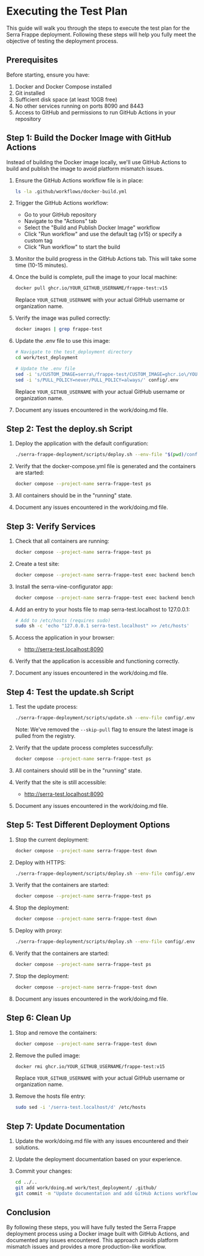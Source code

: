 # Executing the Test Plan

This guide will walk you through the steps to execute the test plan for the Serra Frappe deployment. Following these steps will help you fully meet the objective of testing the deployment process.

## Prerequisites

Before starting, ensure you have:

1. Docker and Docker Compose installed
2. Git installed
3. Sufficient disk space (at least 10GB free)
4. No other services running on ports 8090 and 8443
5. Access to GitHub and permissions to run GitHub Actions in your repository

## Step 1: Build the Docker Image with GitHub Actions

Instead of building the Docker image locally, we'll use GitHub Actions to build and publish the image to avoid platform mismatch issues.

1. Ensure the GitHub Actions workflow file is in place:
   ```bash
   ls -la .github/workflows/docker-build.yml
   ```

2. Trigger the GitHub Actions workflow:
   - Go to your GitHub repository
   - Navigate to the "Actions" tab
   - Select the "Build and Publish Docker Image" workflow
   - Click "Run workflow" and use the default tag (v15) or specify a custom tag
   - Click "Run workflow" to start the build

3. Monitor the build progress in the GitHub Actions tab. This will take some time (10-15 minutes).

4. Once the build is complete, pull the image to your local machine:
   ```bash
   docker pull ghcr.io/YOUR_GITHUB_USERNAME/frappe-test:v15
   ```
   Replace `YOUR_GITHUB_USERNAME` with your actual GitHub username or organization name.

5. Verify the image was pulled correctly:
   ```bash
   docker images | grep frappe-test
   ```

6. Update the .env file to use this image:
   ```bash
   # Navigate to the test_deployment directory
   cd work/test_deployment

   # Update the .env file
   sed -i 's/CUSTOM_IMAGE=serra\/frappe-test/CUSTOM_IMAGE=ghcr.io\/YOUR_GITHUB_USERNAME\/frappe-test/' config/.env
   sed -i 's/PULL_POLICY=never/PULL_POLICY=always/' config/.env
   ```
   Replace `YOUR_GITHUB_USERNAME` with your actual GitHub username or organization name.

7. Document any issues encountered in the work/doing.md file.

## Step 2: Test the deploy.sh Script

1. Deploy the application with the default configuration:
   ```bash
   ./serra-frappe-deployment/scripts/deploy.sh --env-file "$(pwd)/config/.env" --project-name serra-frappe-test
   ```

2. Verify that the docker-compose.yml file is generated and the containers are started:
   ```bash
   docker compose --project-name serra-frappe-test ps
   ```

3. All containers should be in the "running" state.

4. Document any issues encountered in the work/doing.md file.

## Step 3: Verify Services

1. Check that all containers are running:
   ```bash
   docker compose --project-name serra-frappe-test ps
   ```

2. Create a test site:
   ```bash
   docker compose --project-name serra-frappe-test exec backend bench new-site --mariadb-user-host-login-scope=% --admin-password test_password serra-test.localhost
   ```

3. Install the serra-vine-configurator app:
   ```bash
   docker compose --project-name serra-frappe-test exec backend bench --site serra-test.localhost install-app serra_vine_configurator
   ```

4. Add an entry to your hosts file to map serra-test.localhost to 127.0.0.1:
   ```bash
   # Add to /etc/hosts (requires sudo)
   sudo sh -c 'echo "127.0.0.1 serra-test.localhost" >> /etc/hosts'
   ```

5. Access the application in your browser:
   - http://serra-test.localhost:8090

6. Verify that the application is accessible and functioning correctly.

7. Document any issues encountered in the work/doing.md file.

## Step 4: Test the update.sh Script

1. Test the update process:
   ```bash
   ./serra-frappe-deployment/scripts/update.sh --env-file config/.env --project-name serra-frappe-test
   ```
   Note: We've removed the `--skip-pull` flag to ensure the latest image is pulled from the registry.

2. Verify that the update process completes successfully:
   ```bash
   docker compose --project-name serra-frappe-test ps
   ```

3. All containers should still be in the "running" state.

4. Verify that the site is still accessible:
   - http://serra-test.localhost:8090

5. Document any issues encountered in the work/doing.md file.

## Step 5: Test Different Deployment Options

1. Stop the current deployment:
   ```bash
   docker compose --project-name serra-frappe-test down
   ```

2. Deploy with HTTPS:
   ```bash
   ./serra-frappe-deployment/scripts/deploy.sh --env-file config/.env --project-name serra-frappe-test --with-https
   ```

3. Verify that the containers are started:
   ```bash
   docker compose --project-name serra-frappe-test ps
   ```

4. Stop the deployment:
   ```bash
   docker compose --project-name serra-frappe-test down
   ```

5. Deploy with proxy:
   ```bash
   ./serra-frappe-deployment/scripts/deploy.sh --env-file config/.env --project-name serra-frappe-test --with-proxy
   ```

6. Verify that the containers are started:
   ```bash
   docker compose --project-name serra-frappe-test ps
   ```

7. Stop the deployment:
   ```bash
   docker compose --project-name serra-frappe-test down
   ```

8. Document any issues encountered in the work/doing.md file.

## Step 6: Clean Up

1. Stop and remove the containers:
   ```bash
   docker compose --project-name serra-frappe-test down
   ```

2. Remove the pulled image:
   ```bash
   docker rmi ghcr.io/YOUR_GITHUB_USERNAME/frappe-test:v15
   ```
   Replace `YOUR_GITHUB_USERNAME` with your actual GitHub username or organization name.

3. Remove the hosts file entry:
   ```bash
   sudo sed -i '/serra-test.localhost/d' /etc/hosts
   ```

## Step 7: Update Documentation

1. Update the work/doing.md file with any issues encountered and their solutions.

2. Update the deployment documentation based on your experience.

3. Commit your changes:
   ```bash
   cd ../..
   git add work/doing.md work/test_deployment/ .github/
   git commit -m "Update documentation and add GitHub Actions workflow"
   ```

## Conclusion

By following these steps, you will have fully tested the Serra Frappe deployment process using a Docker image built with GitHub Actions, and documented any issues encountered. This approach avoids platform mismatch issues and provides a more production-like workflow.
